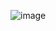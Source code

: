 ![image](https://user-images.githubusercontent.com/42132857/84660651-ca93cc80-af36-11ea-8dd9-287bbf6760c5.png)
